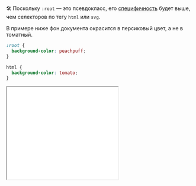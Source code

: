 🛠 Поскольку `:root` — это псевдокласс, его [специфичность](/css/specificity/) будет выше, чем селекторов по тегу `html` или `svg`.

В примере ниже фон документа окрасится в персиковый цвет, а не в томатный.

```css
:root {
  background-color: peachpuff;
}

html {
  background-color: tomato;
}
```

<iframe title="Псевдокласс :root — Дока" src="../demos/root/" height="250"></iframe>

